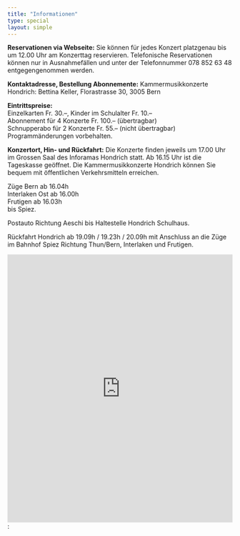 ```yaml
---
title: "Informationen"
type: special
layout: simple
---
```


__Reservationen via Webseite:__ Sie können für jedes Konzert platzgenau bis um 12.00 Uhr am Konzerttag
reservieren. Telefonische Reservationen können nur in Ausnahmefällen und
unter der Telefonnummer 078 852 63 48 entgegengenommen werden.

__Kontaktadresse, Bestellung Abonnemente:__ Kammermusikkonzerte Hondrich: Bettina Keller, Florastrasse 30, 3005 Bern

__Eintrittspreise:__  
Einzelkarten Fr. 30.–, Kinder im Schulalter Fr. 10.–  
Abonnement für 4 Konzerte Fr. 100.– (übertragbar)  
Schnupperabo für 2 Konzerte Fr. 55.– (nicht übertragbar)  
Programmänderungen vorbehalten.

__Konzertort, Hin- und Rückfahrt:__ Die Konzerte finden jeweils um 17.00 Uhr im Grossen Saal des Inforamas
Hondrich statt. Ab 16.15 Uhr ist die Tageskasse geöffnet.
Die Kammermusikkonzerte Hondrich können Sie bequem mit öffentlichen
Verkehrsmitteln erreichen.

Züge Bern ab 16.04h  
Interlaken Ost ab 16.00h  
Frutigen ab 16.03h  
bis Spiez.

Postauto Richtung Aeschi bis Haltestelle Hondrich Schulhaus.

Rückfahrt Hondrich ab 19.09h / 19.23h / 20.09h mit Anschluss an die Züge
im Bahnhof Spiez Richtung Thun/Bern, Interlaken und Frutigen.

<iframe src='https://map.geo.admin.ch/embed.html?lang=en&topic=ech&bgLayer=ch.swisstopo.pixelkarte-farbe&layers=ch.swisstopo.zeitreihen,ch.bfs.gebaeude_wohnungs_register,ch.bav.haltestellen-oev,ch.swisstopo.swisstlm3d-wanderwege,KML%7C%7Chttps:%2F%2Fpublic.geo.admin.ch%2Fdzd9GaMPS9-LudgJA3Avyw&layers_visibility=false,false,true,false,true&layers_timestamp=18641231,,,,&E=2618612.27&N=1169085.46&zoom=10' width='100%' height='600px' frameborder='0' style='border:0'></iframe>:
